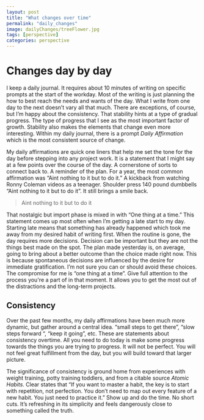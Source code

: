 ```yaml
---
layout: post
title: "What changes over time"
permalink: "daily_changes"
image: dailyChanges/treeFlower.jpg
tags: [perspective]
categories: perspective
---
```


# Changes day by day 

I keep a daily journal. It requires about 10 minutes of writing on specific prompts at the start of the workday. Most of the writing is just planning the how to best reach the needs and wants of the day. What I write from one day to the next doesn’t vary all that much. There are exceptions, of course, but I’m happy about the consistency. That stability hints at a type of gradual progress. The type of progress that I see as the most important factor of growth. Stability also makes the elements that change even more interesting. Within my daily journal, there is a prompt *Daily Affirmation* which is the most consistent source of change. 

My daily affirmations are quick one liners that help me set the tone for the day before stepping into any project work. It is a statement that I might say at a few points over the course of the day. A cornerstone of sorts to connect back to. A reminder of the plan. For a year, the most common affirmation was “Aint nothing to it but to do it.” A kickback from watching Ronny Coleman videos as a teenager. Shoulder press 140 pound dumbbells “Aint nothing to it but to do it”. It still brings a smile back.  

> Aint nothing to it but to do it

That nostalgic but import phase is mixed in with “One thing at a time.” This statement comes up most often when I’m getting a late start to my day. Starting late means that something has already happened which took me away from my desired habit of writing first. When the routine is gone, the day requires more decisions. Decision can be important but they are not the things best made on the spot. The plan made yesterday is, on average, going to bring about a better outcome than the choice made right now. This is because spontaneous decisions are influenced by the desire for immediate gratification. I’m not sure you can or should avoid these choices. The compromise for me is “one thing at a time”. Give full attention to the process you're a part of in that moment. It allows you to get the most out of the distractions and the long-term projects.


## Consistency

Over the past few months, my daily affirmations have been much more dynamic, but gather around a central idea. “small steps to get there”, “slow steps forward “, “keep it going”, etc. These are statements about consistency overtime. All you need to do today is make some progress towards the things you are trying to progress. It will not be perfect. You will not feel great fulfillment from the day, but you will build toward that larger picture. 

The significance of consistency is ground home from experiences with weight training, potty training toddlers, and from a citable source *Atomic Habits*. Clear states that “If you want to master a habit, the key is to start with repetition, not perfection. You don’t need to map out every feature of a new habit. You just need to practice it.” Show up and do the time. No short cuts. It’s refreshing in its simplicity and feels dangerously close to something called the truth. 


